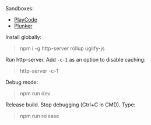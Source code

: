 Sandboxes:
- [PlayCode](https://playcode.io/1524239)
- [Plunker](https://plnkr.co/edit/o81I0VBOPkKPhyM3?preview)

Install globally:

> npm i -g http-server rollup uglify-js

Run http-server. Add `-c-1` as an option to disable caching:

> http-server -c-1

Debug mode:

> npm run dev

Release build. Stop debugging (Ctrl+C in CMD). Type:

> npm run release

